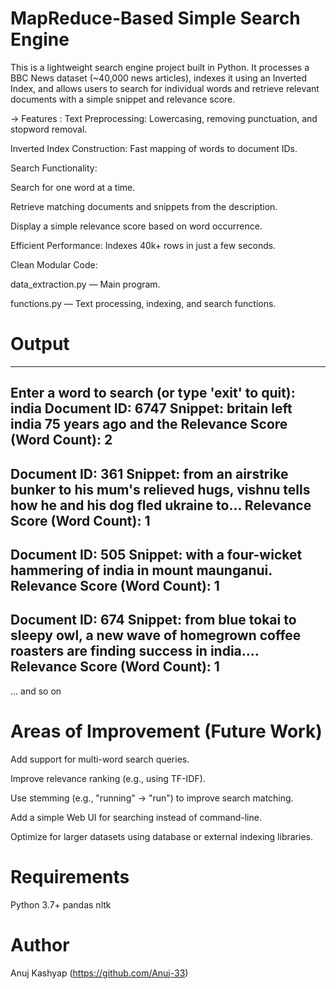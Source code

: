# MapReduce-Based Simple Search Engine
This is a lightweight search engine project built in Python.
It processes a BBC News dataset (~40,000 news articles), indexes it using an Inverted Index, and allows users to search for individual words and retrieve relevant documents with a simple snippet and relevance score.

->  Features : 
Text Preprocessing: Lowercasing, removing punctuation, and stopword removal.

Inverted Index Construction: Fast mapping of words to document IDs.

Search Functionality:

Search for one word at a time.

Retrieve matching documents and snippets from the description.

Display a simple relevance score based on word occurrence.

Efficient Performance: Indexes 40k+ rows in just a few seconds.

Clean Modular Code:

data_extraction.py — Main program.

functions.py — Text processing, indexing, and search functions.

# Output 
--------------------------------------------------
Enter a word to search (or type 'exit' to quit): india
Document ID: 6747
Snippet: britain left india 75 years ago and the
Relevance Score (Word Count): 2
--------------------------------------------------
Document ID: 361
Snippet: from an airstrike bunker to his mum's relieved hugs, vishnu tells how he and his dog fled ukraine to...
Relevance Score (Word Count): 1
--------------------------------------------------
Document ID: 505
Snippet: with a four-wicket hammering of india in mount maunganui.
Relevance Score (Word Count): 1
--------------------------------------------------
Document ID: 674
Snippet: from blue tokai to sleepy owl, a new wave of homegrown coffee roasters are finding success in india....
Relevance Score (Word Count): 1
--------------------------------------------------
... and so on


# Areas of Improvement (Future Work)
Add support for multi-word search queries.

Improve relevance ranking (e.g., using TF-IDF).

Use stemming (e.g., "running" → "run") to improve search matching.

Add a simple Web UI for searching instead of command-line.

Optimize for larger datasets using database or external indexing libraries.

#  Requirements
Python 3.7+
pandas
nltk

# Author
Anuj Kashyap (https://github.com/Anuj-33)
